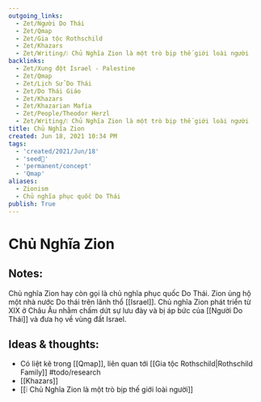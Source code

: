 ```yaml
---
outgoing_links:
  - Zet/Người Do Thái
  - Zet/Qmap
  - Zet/Gia tộc Rothschild
  - Zet/Khazars
  - Zet/Writing/❕ Chủ Nghĩa Zion là một trò bịp thế giới loài người
backlinks:
  - Zet/Xung đột Israel - Palestine
  - Zet/Qmap
  - Zet/Lịch Sử Do Thái
  - Zet/Do Thái Giáo
  - Zet/Khazars
  - Zet/Khazarian Mafia
  - Zet/People/Theodor Herzl
  - Zet/Writing/❕ Chủ Nghĩa Zion là một trò bịp thế giới loài người
title: Chủ Nghĩa Zion
created: Jun 18, 2021 10:34 PM
tags:
  - 'created/2021/Jun/18'
  - 'seed🥜'
  - 'permanent/concept'
  - 'Qmap'
aliases:
  - Zionism
  - Chủ nghĩa phục quốc Do Thái
publish: True
---
```

# Chủ Nghĩa Zion

## Notes:
Chủ nghĩa Zion hay còn gọi là chủ nghĩa phục quốc Do Thái. Zion ủng hộ một nhà nước Do thái trên lãnh thổ [[Israel]]. Chủ nghĩa Zion phát triển từ XIX ở Châu Âu nhằm chấm dứt sự lưu đày và bị áp bức của [[Người Do Thái]] và đưa họ về vùng đất Israel.

## Ideas & thoughts:
- Có liệt kê trong [[Qmap]], liên quan tới [[Gia tộc Rothschild|Rothschild Family]] #todo/research 
- [[Khazars]]
- [[❕ Chủ Nghĩa Zion là một trò bịp thế giới loài người]]